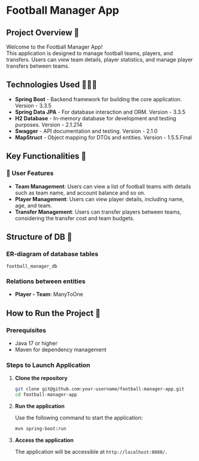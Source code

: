 # Football Manager App

## Project Overview 📝
Welcome to the Football Manager App!  
This application is designed to manage football teams, players, and transfers. Users can view team details, player statistics, and manage player transfers between teams.

## Technologies Used 🧑🏻‍💻

- **Spring Boot** - Backend framework for building the core application. Version - 3.3.5
- **Spring Data JPA** - For database interaction and ORM. Version - 3.3.5
- **H2 Database** - In-memory database for development and testing purposes. Version - 2.1.214
- **Swagger** - API documentation and testing. Version - 2.1.0
- **MapStruct** - Object mapping for DTOs and entities. Version - 1.5.5.Final

## Key Functionalities 🔑

### 📌 User Features

- **Team Management**: Users can view a list of football teams with details such as team name, and account balance and so on.
- **Player Management**: Users can view player details, including name, age, and team.
- **Transfer Management**: Users can transfer players between teams, considering the transfer cost and team budgets.

## Structure of DB 📁

### ER-diagram of database tables
`football_manager_db`

### Relations between entities
- **Player - Team**: ManyToOne

## How to Run the Project 🚀

### Prerequisites
- Java 17 or higher
- Maven for dependency management

### Steps to Launch Application

1. **Clone the repository**

    ```bash
    git clone git@github.com:your-username/football-manager-app.git
    cd football-manager-app
    ```

2. **Run the application**

    Use the following command to start the application:

    ```bash
    mvn spring-boot:run
    ```

3. **Access the application**

    The application will be accessible at `http://localhost:8080/`.

